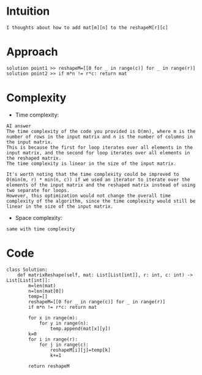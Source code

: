 # Intuition
<!-- Describe your first thoughts on how to solve this problem. -->
    I thoughts about how to add mat[m][n] to the reshapeM[r][c]
# Approach
<!-- Describe your approach to solving the problem. -->
    solution point1 >> reshapeM=[[0 for _ in range(c)] for _ in range(r)]
    solution point2 >> if m*n != r*c: return mat
# Complexity
- Time complexity:
<!-- Add your time complexity here, e.g. $$O(n)$$ -->
    AI answer
    The time complexity of the code you provided is O(mn), where m is the number of rows in the input matrix and n is the number of columns in the input matrix. 
    This is because the first for loop iterates over all elements in the input matrix, and the second for loop iterates over all elements in the reshaped matrix. 
    The time complexity is linear in the size of the input matrix.

    It's worth noting that the time complexity could be improved to O(min(m, r) * min(n, c)) if we used an iterator to iterate over the elements of the input matrix and the reshaped matrix instead of using two separate for loops. 
    However, this optimization would not change the overall time complexity of the algorithm, since the time complexity would still be linear in the size of the input matrix.

- Space complexity:
<!-- Add your space complexity here, e.g. $$O(n)$$ -->
    same with time complexity
# Code
```
class Solution:
    def matrixReshape(self, mat: List[List[int]], r: int, c: int) -> List[List[int]]:
        m=len(mat)
        n=len(mat[0])
        temp=[]
        reshapeM=[[0 for _ in range(c)] for _ in range(r)]
        if m*n != r*c: return mat

        for x in range(m):
            for y in range(n):
                temp.append(mat[x][y])
        k=0
        for i in range(r):
            for j in range(c):
                reshapeM[i][j]=temp[k]
                k+=1

        return reshapeM
```